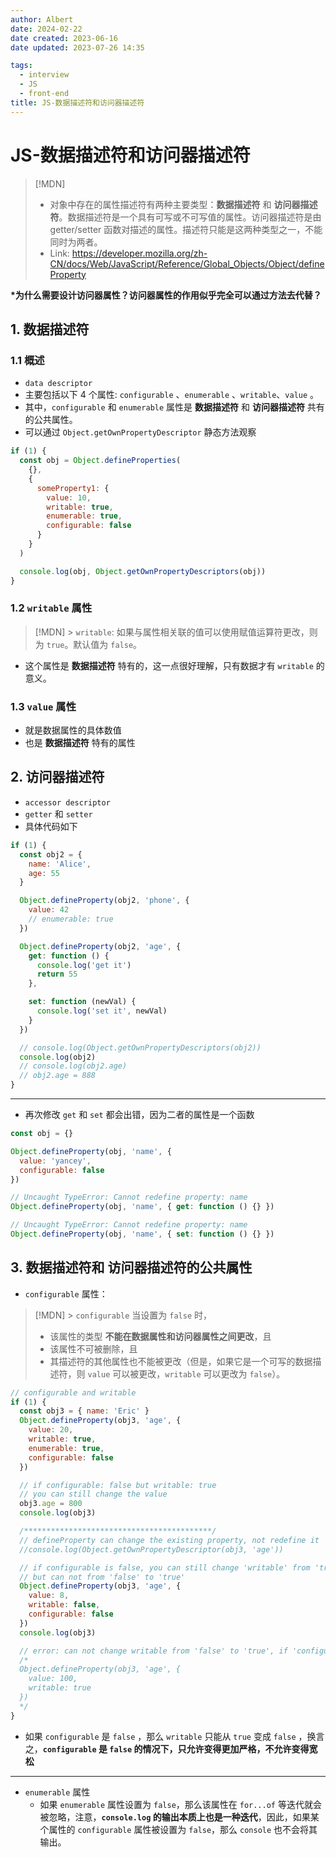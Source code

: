 ```yaml
---
author: Albert
date: 2024-02-22
date created: 2023-06-16
date updated: 2023-07-26 14:35

tags:
  - interview
  - JS
  - front-end
title: JS-数据描述符和访问器描述符
---
```


# JS-数据描述符和访问器描述符

> [!MDN]
>
> - 对象中存在的属性描述符有两种主要类型：**数据描述符** 和 **访问器描述符**。数据描述符是一个具有可写或不可写值的属性。访问器描述符是由 getter/setter 函数对描述的属性。描述符只能是这两种类型之一，不能同时为两者。
> - Link: https://developer.mozilla.org/zh-CN/docs/Web/JavaScript/Reference/Global_Objects/Object/defineProperty

**\*为什么需要设计访问器属性？访问器属性的作用似乎完全可以通过方法去代替？**

## 1. 数据描述符

### 1.1 概述

- `data descriptor`
- 主要包括以下 4 个属性: `configurable` 、`enumerable` 、`writable`、`value` 。
- 其中，`configurable` 和 `enumerable` 属性是 **数据描述符** 和 **访问器描述符** 共有的公共属性。
- 可以通过 `Object.getOwnPropertyDescriptor` 静态方法观察

```js
if (1) {
  const obj = Object.defineProperties(
    {},
    {
      someProperty1: {
        value: 10,
        writable: true,
        enumerable: true,
        configurable: false
      }
    }
  )

  console.log(obj, Object.getOwnPropertyDescriptors(obj))
}
```

### 1.2 `writable` 属性

> [!MDN] > `writable`: 如果与属性相关联的值可以使用赋值运算符更改，则为 `true`。默认值为 `false`。

- 这个属性是 **数据描述符** 特有的，这一点很好理解，只有数据才有 `writable` 的意义。

### 1.3 `value` 属性

- 就是数据属性的具体数值
- 也是 **数据描述符** 特有的属性

## 2. 访问器描述符

- `accessor descriptor`
- `getter` 和 `setter`
- 具体代码如下

```js
if (1) {
  const obj2 = {
    name: 'Alice',
    age: 55
  }

  Object.defineProperty(obj2, 'phone', {
    value: 42
    // enumerable: true
  })

  Object.defineProperty(obj2, 'age', {
    get: function () {
      console.log('get it')
      return 55
    },

    set: function (newVal) {
      console.log('set it', newVal)
    }
  })

  // console.log(Object.getOwnPropertyDescriptors(obj2))
  console.log(obj2)
  // console.log(obj2.age)
  // obj2.age = 888
}
```

---

- 再次修改 `get` 和 `set` 都会出错，因为二者的属性是一个函数

```js
const obj = {}

Object.defineProperty(obj, 'name', {
  value: 'yancey',
  configurable: false
})

// Uncaught TypeError: Cannot redefine property: name
Object.defineProperty(obj, 'name', { get: function () {} })

// Uncaught TypeError: Cannot redefine property: name
Object.defineProperty(obj, 'name', { set: function () {} })
```

## 3. 数据描述符和 访问器描述符的公共属性

- `configurable` 属性：

> [!MDN] > `configurable`
> 当设置为 `false` 时，
>
> - 该属性的类型 **不能在数据属性和访问器属性之间更改**，且
> - 该属性不可被删除，且
> - 其描述符的其他属性也不能被更改（但是，如果它是一个可写的数据描述符，则 `value` 可以被更改，`writable` 可以更改为 `false`）。

```js
// configurable and writable
if (1) {
  const obj3 = { name: 'Eric' }
  Object.defineProperty(obj3, 'age', {
    value: 20,
    writable: true,
    enumerable: true,
    configurable: false
  })

  // if configurable: false but writable: true
  // you can still change the value
  obj3.age = 800
  console.log(obj3)

  /******************************************/
  // defineProperty can change the existing property, not redefine it
  //console.log(Object.getOwnPropertyDescriptor(obj3, 'age'))

  // if configurable is false, you can still change 'writable' from 'true' to 'false'
  // but can not from 'false' to 'true'
  Object.defineProperty(obj3, 'age', {
    value: 8,
    writable: false,
    configurable: false
  })
  console.log(obj3)

  // error: can not change writable from 'false' to 'true', if 'configurable' is 'false'
  /*
  Object.defineProperty(obj3, 'age', {
    value: 100,
    writable: true
  })
  */
}
```

- 如果 `configurable` 是 `false` ，那么 `writable` 只能从 `true` 变成 `false` ，换言之，**`configurable` 是 `false` 的情况下，只允许变得更加严格，不允许变得宽松**

---

- `enumerable` 属性
  - 如果 `enumerable` 属性设置为 `false`，那么该属性在 `for...of` 等迭代就会被忽略，注意，**`console.log` 的输出本质上也是一种迭代**，因此，如果某个属性的 `configurable` 属性被设置为 `false`，那么 `console` 也不会将其输出。
